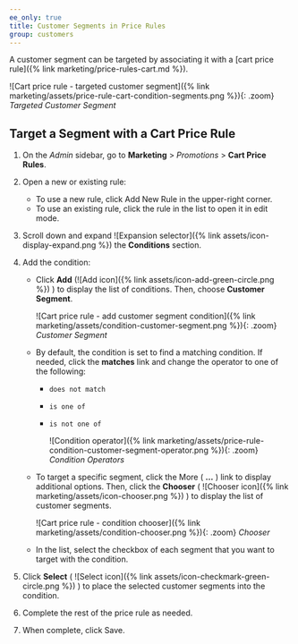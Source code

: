 ```yaml
---
ee_only: true
title: Customer Segments in Price Rules
group: customers
---
```


A customer segment can be targeted by associating it with a [cart price rule]({% link marketing/price-rules-cart.md %}).

![Cart price rule - targeted customer segment]({% link marketing/assets/price-rule-cart-condition-segments.png %}){: .zoom}
_Targeted Customer Segment_

## Target a Segment with a Cart Price Rule

1. On the _Admin_ sidebar, go to **Marketing** > _Promotions_ > **Cart Price Rules**.

1. Open a new or existing rule:

   - To use a new rule, click <span class="btn">Add New Rule</span> in the upper-right corner.
   - To use an existing rule, click the rule in the list to open it in edit mode.

1. Scroll down and expand ![Expansion selector]({% link assets/icon-display-expand.png %}) the **Conditions** section.

1. Add the condition:

   - Click **Add** (![Add icon]({% link assets/icon-add-green-circle.png %}) ) to display the list of conditions. Then, choose **Customer Segment**.

      ![Cart price rule - add customer segment condition]({% link marketing/assets/condition-customer-segment.png %}){: .zoom}
      _Customer Segment_

   - By default, the condition is set to find a matching condition. If needed, click the **matches** link and change the operator to one of the following:

      - `does not match`
      - `is one of`
      - `is not one of`

        ![Condition operator]({% link marketing/assets/price-rule-condition-customer-segment-operator.png %}){: .zoom}
        _Condition Operators_

   - To target a specific segment, click the More ( **…** ) link to display additional options. Then, click the **Chooser** ( ![Chooser icon]({% link marketing/assets/icon-chooser.png %}) ) to display the list of customer segments.

      ![Cart price rule - condition chooser]({% link marketing/assets/condition-chooser.png %}){: .zoom}
      _Chooser_

   - In the list, select the checkbox of each segment that you want to target with the condition.

1. Click **Select** ( ![Select icon]({% link assets/icon-checkmark-green-circle.png %}) ) to place the selected customer segments into the condition.

1. Complete the rest of the price rule as needed.

1. When complete, click <span class="btn">Save</span>.
